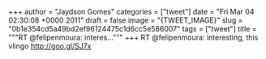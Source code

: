 
+++
author = "Jaydson Gomes"
categories = ["tweet"]
date = "Fri Mar 04 02:30:08 +0000 2011"
draft = false
image = "{TWEET_IMAGE}"
slug = "0b1e354cd5a49bd2ef96124475c1d6cc5e586007"
tags = ["tweet"]
title = """RT @felipenmoura: interes..."""
+++
RT @felipenmoura: interesting, this vlingo http://goo.gl/SJ7x
